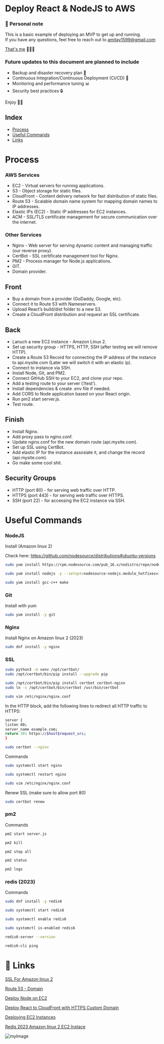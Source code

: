 
# Deploy React & NodeJS to AWS

### 👋 Personal note
This is a basic example of deploying an MVP to get up and running.      
If you have any questions, feel free to reach out to <amitay1599@gmail.com>

[That's me](https://www.amitaycohen.com/) 🧑🏼‍🚀 


###  Future updates to this document are planned to include
- Backup and disaster recovery plan 💾
- Continuous Integration/Continuous Deployment (CI/CD) 🤖
- Monitoring and performance tuning 📊
- Security best practices 🔒

Enjoy 🚀🚀

## Index

* [Process](#Process)
* [Useful Commands](#Useful-Commands)
* [Links](#-links)



# Process

### AWS Services
- EC2 - Virtual servers for running applications.
- S3 - Object storage for static files.
- CloudFront - Content delivery network for fast distribution of static files.
- Route 53 - Scalable domain name system for mapping domain names to IP addresses.
- Elastic IPs (EC2) - Static IP addresses for EC2 instances.
- ACM - SSL/TLS certificate management for secure communication over the internet.

### Other Services
- Nginx - Web server for serving dynamic content and managing traffic (our reverse proxy).
- CertBot - SSL certificate management tool for Nginx.
- PM2 - Process manager for Node.js applications.
- GIT.
- Domain provider.


## Front
* Buy a domain from a provider (GoDaddy, Google, etc).
* Connect it to Route 53 with Nameservers.
* Upload React’s build/dist folder to a new S3.
* Create a CloudFront distribution and request an SSL certificate.

## Back
* Lanuch a new EC2 instance - Amazon Linux 2.
* Set up security group - HTTPS, HTTP, SSH (after testing we will remove HTTP). 
* Create a Route 53 Record for connecting the IP address of the instance to api.mysite.com (Later we will switch it with an elastic ip).
* Connect to instance via SSH.
* Install Node, Git, and PM2.
* Connect GitHub SSH to your EC2, and clone your repo.
* Add a testing route to your server (‘/test’).
* Install dependencies & create .env file if needed.
* Add CORS to Node application based on your React origin.
* Run pm2 start server.js.
* Test route.

## Finish
* Install Nginx.
* Add proxy pass to nginx.conf.
* Update nginx.conf for the new domain route (api.mysite.com).
* Set up SSL using CertBot.
* Add elastic IP for the instance assosiate it, and  change the record (api.mysite.com).
* Go make some cool shit.


## Security Groups
* HTTP (port 80) - for serving web traffic over HTTP.
* HTTPS (port 443) - for serving web traffic over HTTPS.
* SSH (port 22) - for accessing the EC2 instance via SSH.



# Useful Commands


### NodeJS
Install (Amazon linux 2)

Check here: https://github.com/nodesource/distributions#ubuntu-versions

```bash
sudo yum install https://rpm.nodesource.com/pub_16.x/nodistro/repo/nodesource-release-nodistro-1.noarch.rpm -y
```

```bash
sudo yum install nodejs -y --setopt=nodesource-nodejs.module_hotfixes=1
```

```bash
sudo yum install gcc-c++ make
```



### Git
Install with yum

```bash
sudo yum install -y git
```



### Nginx

Install Nginx on Amazon linux 2 (2023)
```bash
sudo dnf install -y nginx
```

###  SSL


```bash
sudo python3 -m venv /opt/certbot/
sudo /opt/certbot/bin/pip install --upgrade pip

sudo /opt/certbot/bin/pip install certbot certbot-nginx
sudo ln -s /opt/certbot/bin/certbot /usr/bin/certbot
```

```bash
sudo vim /etc/nginx/nginx.conf
```

In the HTTP block, add the following lines to redirect all HTTP traffic to HTTPS:


```bash
server {
listen 80;
server_name example.com;
return 301 https://$host$request_uri;
}
```

```bash
sudo certbot --nginx 
```

Commands
```bash
sudo systemctl start nginx
```

```bash
sudo systemctl restart nginx
```

```bash
sudo vim /etc/nginx/nginx.conf
```


Renew SSL (make sure to allow port 80)
```bash
sudo certbot renew
```



### pm2

Commands
```bash
pm2 start server.js 
```

```bash
pm2 kill 
```

```bash
pm2 stop all
```

```bash
pm2 status
```

```bash
pm2 logs
```






### redis (2023)

Commands
```bash
sudo dnf install -y redis6 
```

```bash
sudo systemctl start redis6
```

```bash
sudo systemctl enable redis6
```

```bash
sudo systemctl is-enabled redis6
```

```bash
redis6-server --version
```

```bash
redis6-cli ping
```




# 🔗 Links


[SSL For Amazon linux 2](https://awswithatiq.com/ssl-setup-on-amazon-linux-2023-using-nginx-and-letsencrypt/)


[Route 53 - Domain  ](https://www.youtube.com/watch?v=jDz4j_kkyLA)

[Deploy Node on EC2](https://www.youtube.com/watch?v=_EBARqreeao)

[Deploy React to CloudFront with HTTPS Custom Domain](https://www.youtube.com/watch?v=lPVgfSXTE1Y&t=1s)

[Deploying EC2 Instances](https://www.youtube.com/watch?v=GEVbYQWWJkQ)

[Redis 2023 Amazon linux 2 EC2 Instace](https://serverfault.com/questions/1127483/how-to-install-and-configure-redis-server-on-amazon-linux-2023-al2023)




![myImage](https://media.giphy.com/media/XRB1uf2F9bGOA/giphy.gif)






